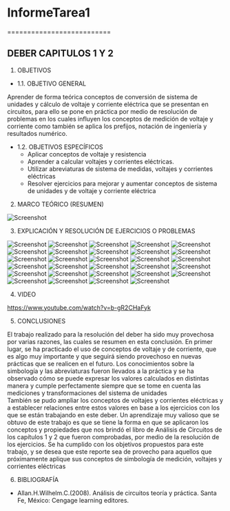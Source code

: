 # InformeTarea1
==========================
## DEBER CAPITULOS 1 Y 2
1. OBJETIVOS
* 1.1. OBJETIVO GENERAL

Aprender de forma teórica conceptos de conversión de sistema de unidades y cálculo de voltaje y corriente eléctrica que se presentan en circuitos, para ello se pone en práctica por medio de resolución de problemas en los cuales influyen los conceptos de medición de voltaje y corriente como también se aplica los prefijos, notación de ingeniería y resultados numérico.

* 1.2. OBJETIVOS ESPECÍFICOS
  *	Aplicar conceptos de voltaje y resistencia 
  *	Aprender a calcular voltajes y corrientes eléctricas.
  *	Utilizar abreviaturas de sistema de medidas, voltajes y corrientes eléctricas
  *	Resolver ejercicios para mejorar y aumentar conceptos de sistema de unidades y  de voltaje y corriente eléctrica

2. MARCO TEÓRICO (RESUMEN)

![Screenshot](MARCOTEORICO.jpg)

3. EXPLICACIÓN Y RESOLUCIÓN DE EJERCICIOS O PROBLEMAS

![Screenshot](DEBER1Y2/1.jpg)
![Screenshot](DEBER1Y2/2.jpg)
![Screenshot](DEBER1Y2/3.jpg)
![Screenshot](DEBER1Y2/4.jpg)
![Screenshot](DEBER1Y2/5.jpg)
![Screenshot](DEBER1Y2/6.jpg)
![Screenshot](DEBER1Y2/7.jpg)
![Screenshot](DEBER1Y2/8.jpg)
![Screenshot](DEBER1Y2/9.jpg)
![Screenshot](DEBER1Y2/10.jpg)
![Screenshot](DEBER1Y2/11.jpg)
![Screenshot](DEBER1Y2/12.jpg)
![Screenshot](DEBER1Y2/13.jpg)
![Screenshot](DEBER1Y2/14.jpg)
![Screenshot](DEBER1Y2/15.jpg)
![Screenshot](DEBER1Y2/16.jpg)
![Screenshot](DEBER1Y2/17.jpg)
![Screenshot](DEBER1Y2/18.jpg)
![Screenshot](DEBER1Y2/19.jpg)
![Screenshot](DEBER1Y2/20.jpg)
![Screenshot](DEBER1Y2/21.jpg)
![Screenshot](DEBER1Y2/22.jpg)
![Screenshot](DEBER1Y2/23.jpg)
![Screenshot](DEBER1Y2/24.jpg)
![Screenshot](DEBER1Y2/25.jpg)
![Screenshot](DEBER1Y2/26.jpg)
![Screenshot](DEBER1Y2/27.jpg)
![Screenshot](DEBER1Y2/28.jpg)
![Screenshot](DEBER1Y2/29.jpg)

4. VIDEO

https://www.youtube.com/watch?v=b-gR2CHaFyk

5. CONCLUSIONES

El trabajo realizado para la resolución del deber ha sido muy provechosa por varias razones, las cuales se resumen en esta conclusión. En primer lugar, se ha practicado el uso de conceptos de voltaje y de corriente, que es algo muy importante y que seguirá siendo provechoso en nuevas prácticas que se realicen en el futuro.
Los conocimientos sobre la simbología y las abreviaturas  fueron llevados a la práctica y se ha observado cómo se puede expresar los valores calculados en distintas manera  y cumple perfectamente siempre que se tome en cuenta las mediciones y transformaciones del sistema de unidades  
También se pudo ampliar los conceptos  de voltajes y corrientes eléctricas y a establecer relaciones entre estos valores en base a los ejercicios con los que se están trabajando en este deber.
Un aprendizaje muy valioso que se obtuvo de este trabajo es que se tiene la forma en que se aplicaron los conceptos y propiedades que nos brindó el libro de Análisis de Circuitos de los capítulos 1 y 2 que fueron comprobadas, por medio de la resolución de los ejercicios.
Se ha cumplido con los objetivos propuestos para este trabajo, y se desea que este reporte sea de provecho para aquellos que próximamente aplique sus conceptos de simbología de medición, voltajes y corrientes eléctricas

6. BIBLIOGRAFÍA

 *	Allan.H.Wilhelm.C.(2008). Análisis de circuitos teoría y práctica. Santa Fe, México: Cengage learning editores.

